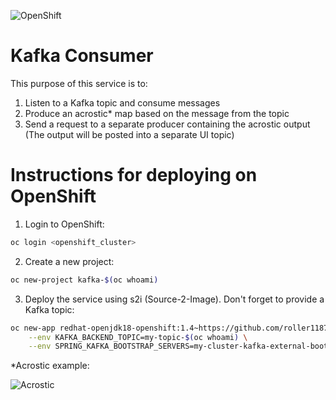 ![OpenShift](https://developers.redhat.com/blog/wp-content/uploads/2018/10/Untitled-drawing-4.png)
# Kafka Consumer

This purpose of this service is to:
  1. Listen to a Kafka topic and consume messages
  2. Produce an acrostic* map based on the message from the topic
  3. Send a request to a separate producer containing the acrostic output (The output will be posted into a separate UI topic)


# Instructions for deploying on OpenShift
  1. Login to OpenShift:
```sh
oc login <openshift_cluster>
```
  2. Create a new project:
```sh
oc new-project kafka-$(oc whoami)
```
  3. Deploy the service using s2i (Source-2-Image). Don't forget to provide a Kafka topic:
```sh
oc new-app redhat-openjdk18-openshift:1.4~https://github.com/roller1187/kafka-consumer.git \
    --env KAFKA_BACKEND_TOPIC=my-topic-$(oc whoami) \
    --env SPRING_KAFKA_BOOTSTRAP_SERVERS=my-cluster-kafka-external-bootstrap.kafka-demo.svc.cluster.local:9094  
```

*Acrostic example:

![Acrostic](https://www.researchgate.net/profile/Andrew_Finch/publication/260593143/figure/fig3/AS:392472879484941@1470584234596/Acrostic-poem-Teaching-points-Spelling-Vocabulary-Dictionary-Holmes-Moulton-2001.png)

